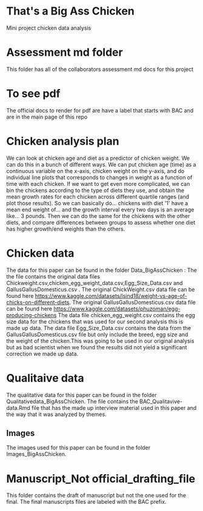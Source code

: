 # That's a Big Ass Chicken
Mini project chicken data analysis 
# Assessment md folder
This folder has all of the collaborators assessment md docs for this project 
# To see pdf 
The official docs to render for pdf are have a label  that starts with BAC and are in the main page of this repo 
# Chicken analysis plan
We can look at chicken age and diet as a predictor of chicken weight.
We can do this in a bunch of different ways. We can put chicken age (time) as a continuous variable on the x-axis, chicken weight on the y-axis, and do individual line plots that corresponds to changes in weight as a function of time with each chicken.
If we want to get even more complicated, we can bin the chickens according to the type of diets they use, and obtain the mean growth rates for each chicken across different quartile ranges (and plot those results). So we can basically do... chickens with diet '1' have a mean end weight of... and the growth interval every two days is an average like... 3 pounds. Then we can do the same for the chickens with the other diets, and compare differences between groups to assess whether one diet has higher growth/end weights than the others. 

# Chicken data
The data for this paper can be found in the folder Data_BigAssChicken : The the file contains the original data files Chickweight.csv,chicken_egg_weight_data.csv,Egg_Size_Data.csv and GallusGallusDomesticus.csv . The original ChickWeight.csv data file can be found here  https://www.kaggle.com/datasets/lsind18/weight-vs-age-of-chicks-on-different-diets. The original GallusGallusDomesticus.csv data file can be found here https://www.kaggle.com/datasets/phuzoman/egg-producing-chickens
The data file chicken_egg_weight.csv contains the egg size data for the chickens that was used for our second analysis this is made up data. 
The data file Egg_Size_Data.csv contains the data from the GallusGallusDomesticus.csv file but only include the breed, egg size and the weight of the chicken.This was going to be used in our original analysis but as bad scientist when we found the results did not yield a significant correction we made up data. 

# Qualitaive data 
The qualitative data for this paper can be found in the folder Qualitativedata_BigAssChicken. The file contains the BAC_Qualitavive-data.Rmd file that has the made up interview material used in this paper and the way that it was analyzed by themes. 

## Images 
The images used for this paper can be found in the folder Images_BigAssChicken.
# Manuscript_Not official_drafting_file
This folder contains the draft of manuscript but not the one used for the final. The final manuscripts files are labeled with the BAC prefix.